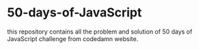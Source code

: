 # 50-days-of-JavaScript

this repository contains all the problem and solution of 50 days of JavaScript challenge from codedamn website.
